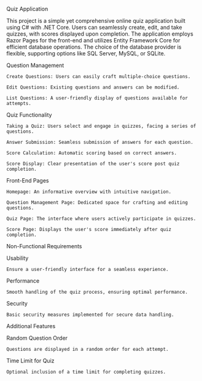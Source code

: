 Quiz Application

  This project is a simple yet comprehensive online quiz application built using C# with .NET Core. Users can seamlessly create, edit, and take quizzes, with scores displayed upon completion. The application employs Razor Pages for the front-end and utilizes Entity Framework Core for efficient database operations. The choice of the database provider is flexible, supporting options like SQL Server, MySQL, or SQLite.

  
  Question Management
    
    Create Questions: Users can easily craft multiple-choice questions.
    
    Edit Questions: Existing questions and answers can be modified.
    
    List Questions: A user-friendly display of questions available for attempts.
  
  Quiz Functionality
    
    Taking a Quiz: Users select and engage in quizzes, facing a series of questions.
    
    Answer Submission: Seamless submission of answers for each question.
    
    Score Calculation: Automatic scoring based on correct answers.
    
    Score Display: Clear presentation of the user's score post quiz completion.
  
  Front-End Pages
    
    Homepage: An informative overview with intuitive navigation.
    
    Question Management Page: Dedicated space for crafting and editing questions.
    
    Quiz Page: The interface where users actively participate in quizzes.
    
    Score Page: Displays the user's score immediately after quiz completion.

Non-Functional Requirements
  
  Usability
    
    Ensure a user-friendly interface for a seamless experience.
  
  Performance
    
    Smooth handling of the quiz process, ensuring optimal performance.
  
  Security
    
    Basic security measures implemented for secure data handling.

Additional Features 
  
  Random Question Order
    
    Questions are displayed in a random order for each attempt.
  
  Time Limit for Quiz
    
    Optional inclusion of a time limit for completing quizzes.
  
